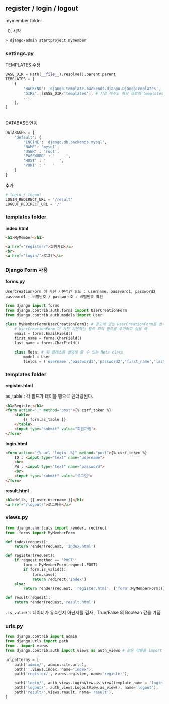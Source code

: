 ## register / login / logout
mymember folder

0. 시작
```
> django-admin startproject mymember
```

### settings.py <br>

 TEMPLATES 수정
```python
BASE_DIR = Path(__file__).resolve().parent.parent
TEMPLATES = [ 
    {
        'BACKEND': 'django.template.backends.django.DjangoTemplates',
        'DIRS': [BASE_DIR/'templates'], # 지정 해주고 해당 경로에 templates 폴더 생성
        ...
    },
]
```
<br>
DATABASE 연동 <br>

```python
DATABASES = {
    'default': {
        'ENGINE': 'django.db.backends.mysql',
        'NAME': 'mysql',
        'USER' : 'root',
        'PASSWORD' : '     ',
        'HOST' : '      ',
        'PORT' : '   '
    }
}
```

추가
```python
# login / logout 
LOGIN_REDIRECT_URL = '/result'
LOGOUT_REDIRECT_URL = '/'
```

### templates folder
**index.html**

```html
<h1>MyMember</h1>

<a href="register/">회원가입</a>
<br>
<a href="login/">로그인</a>
```

### Django Form 사용
**forms.py**<br>

```
UserCreationForm 이 가진 기본적인 필드 : username, password1, password2
password1 : 비밀번호 / password2 : 비밀번호 확인
```
```python
from django import forms 
from django.contrib.auth.forms import UserCreationForm
from django.contrib.auth.models import User

class MyMemberForm(UserCreationForm): # 장고에 있는 UserCreationForm을 상속 받을 것이다.
    # UserCreationForm 이 가진 기본적인 필드 외의 필드를 추가하고 싶을 때
    email = forms.EmailField()
    first_name = forms.CharField()
    last_name = forms.CharField()

    class Meta: # 위 클래스를 설명해 줄 수 있는 Meta class
        model = User
        fields = ('username','password1','password2','first_name','last_name','email')
```

### templates folder
**register.html**

as_table : 각 필드가 테이블 행으로 렌더링된다. 
```html
<h1>Register</h1>
<form action="." method="post">{% csrf_token %}
    <table>
        {{ form.as_table }}
    </table>
    <input type="submit" value="회원가입">
</form>
```

**login.html**

```html
<form action="{% url 'login' %}" method="post">{% csrf_token %}
    ID : <input type="text" name="username">
    <br>
    PW : <input type="text" name="password">
    <br>
    <input type="submit" value="로그인">
</form>
```

**result.html**
```html
<h1>Hello, {{ user.username }}</h1>
<a href="/logout/">로그아웃</a>
```

### views.py
```python
from django.shortcuts import render, redirect
from .forms import MyMemberForm

def index(request):
    return render(request, 'index.html')

def register(request):
    if request.method == 'POST':
        form = MyMemberForm(request.POST)
        if form.is_valid():
            form.save()
            return redirect('index')
    else:
        return render(request, 'register.html', {'form':MyMemberForm()})

def result(request):
    return render(request,'result.html')
```
`.is_valid()`: 데이터가 유효한지 아닌지를 검사 , True/False 의 Boolean 값을 가짐

### urls.py
```python
from django.contrib import admin
from django.urls import path
from . import views
from django.contrib.auth import views as auth_views # 같은 이름을 import 하면 충돌이 일어나기 때문에 별칭 지정

urlpatterns = [
    path('admin/', admin.site.urls),
    path('',views.index, name='index'),
    path('register/', views.register, name='register'),

    path('login/', auth_views.LoginView.as_view(template_name = 'login.html'), name='login'),
    path('logout/', auth_views.LogoutView.as_view(), name='logout'),
    path('result/',views.result, name='result'),
]
```